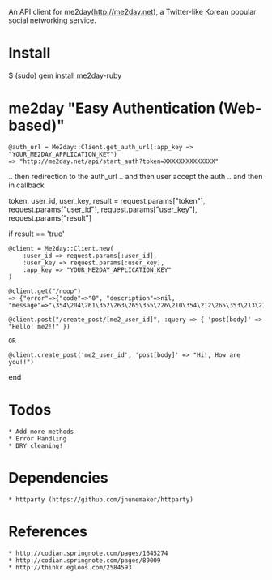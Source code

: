 An API client for me2day(http://me2day.net), a Twitter-like Korean popular social networking service.

Install
=====

$ (sudo) gem install me2day-ruby


me2day "Easy Authentication (Web-based)"
=====

	@auth_url = Me2day::Client.get_auth_url(:app_key => "YOUR_ME2DAY_APPLICATION_KEY")
	=> "http://me2day.net/api/start_auth?token=XXXXXXXXXXXXXX"

.. then redirection to the auth_url
.. and then user accept the auth
.. and then in callback

token, user_id, user_key, result = request.params["token"], request.params["user_id"], request.params["user_key"], request.params["result"]

if result == 'true'

	@client = Me2day::Client.new(
		:user_id => request.params[:user_id],
		:user_key => request.params[:user_key],
		:app_key => "YOUR_ME2DAY_APPLICATION_KEY"
	)

	@client.get("/noop")
	=> {"error"=>{"code"=>"0", "description"=>nil, "message"=>"\354\204\261\352\263\265\355\226\210\354\212\265\353\213\210\353\213\244."}}

	@client.post("/create_post/[me2_user_id]", :query => { 'post[body]' => "Hello! me2!!" })

	OR
	
	@client.create_post('me2_user_id', 'post[body]' => "Hi!, How are you!!")

end


Todos
=====

	* Add more methods
	* Error Handling
	* DRY cleaning!


Dependencies
=====

	* httparty (https://github.com/jnunemaker/httparty)


References
=====

	* http://codian.springnote.com/pages/1645274
	* http://codian.springnote.com/pages/89009
	* http://thinkr.egloos.com/2584593

